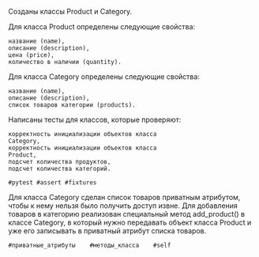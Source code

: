 Созданы классы Product и Category.

Для класса Product определены следующие свойства:

    название (name),
    описание (description),
    цена (price),
    количество в наличии (quantity).

Для класса Category определены следующие свойства:

    название (name),
    описание (description),
    список товаров категории (products).

Написаны тесты для классов, которые проверяют:

    корректность инициализации объектов класса
    Category,
    корректность инициализации объектов класса
    Product,
    подсчет количества продуктов,
    подсчет количества категорий.

    #pytest #assert #fixtures

Для класса Category сделан список товаров приватным атрибутом, 
чтобы к нему нельзя было получить доступ извне. 
Для добавления товаров в категорию реализован специальный метод
add_product()
в классе Category, в который нужно передавать объект класса
Product и уже его записывать в приватный атрибут списка товаров.

    #приватные_атрибуты    #методы_класса    #self
